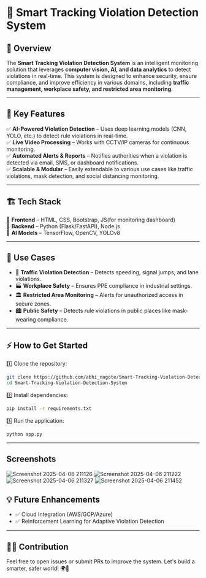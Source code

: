 # 📌 Smart Tracking Violation Detection System

## 🚀 Overview
The **Smart Tracking Violation Detection System** is an intelligent monitoring solution that leverages **computer vision, AI, and data analytics** to detect violations in real-time. This system is designed to enhance security, ensure compliance, and improve efficiency in various domains, including **traffic management, workplace safety, and restricted area monitoring**.

---

## 🎯 Key Features
✅ **AI-Powered Violation Detection** – Uses deep learning models (CNN, YOLO, etc.) to detect rule violations in real-time.  
✅ **Live Video Processing** – Works with CCTV/IP cameras for continuous monitoring.  
✅ **Automated Alerts & Reports** – Notifies authorities when a violation is detected via email, SMS, or dashboard notifications.    
✅ **Scalable & Modular** – Easily extendable to various use cases like traffic violations, mask detection, and social distancing monitoring. 

---

## 🏗️ Tech Stack
🔹 **Frontend** – HTML, CSS, Bootstrap, JS(for monitoring dashboard)  
🔹 **Backend** – Python (Flask/FastAPI), Node.js  
🔹 **AI Models** – TensorFlow, OpenCV, YOLOv8    

---

## 📌 Use Cases
- 🚦 **Traffic Violation Detection** – Detects speeding, signal jumps, and lane violations.  
- 🏭 **Workplace Safety** – Ensures PPE compliance in industrial settings.  
- 🏛️ **Restricted Area Monitoring** – Alerts for unauthorized access in secure zones.  
- 🏙️ **Public Safety** – Detects rule violations in public places like mask-wearing compliance.  

---

## ⚡ How to Get Started
1️⃣ Clone the repository:  
```bash
git clone https://github.com/abhi_nagote/Smart-Tracking-Violation-Detection-System.git
cd Smart-Tracking-Violation-Detection-System
```
2️⃣ Install dependencies:  
```bash
pip install -r requirements.txt
```
3️⃣ Run the application:  
```bash
python app.py
```

---

## Screenshots

![Screenshot 2025-04-06 211126](https://github.com/user-attachments/assets/c4182dfa-f5b0-41de-add4-28bcfcf65639)
![Screenshot 2025-04-06 211222](https://github.com/user-attachments/assets/f82cf3a4-3dae-4428-82de-eeaa5f8b3c85)
![Screenshot 2025-04-06 211327](https://github.com/user-attachments/assets/96a98b47-8c8c-4b02-a3e7-3e317d9fdc26)
![Screenshot 2025-04-06 211452](https://github.com/user-attachments/assets/694fe3b1-9c11-45b4-83dd-3fb9ba977a91)


## 💡 Future Enhancements
- ✅ Cloud Integration (AWS/GCP/Azure)   
- ✅ Reinforcement Learning for Adaptive Violation Detection  

---

## 👨‍💻 Contribution
Feel free to open issues or submit PRs to improve the system. Let's build a smarter, safer world! 🌍🚀